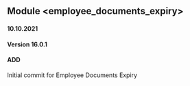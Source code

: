 ## Module <employee_documents_expiry>

#### 10.10.2021
#### Version 16.0.1
#### ADD
Initial commit for Employee Documents Expiry




